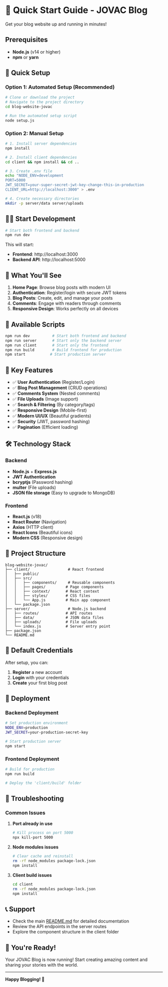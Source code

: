 # 🚀 Quick Start Guide - JOVAC Blog

Get your blog website up and running in minutes!

## Prerequisites

- **Node.js** (v14 or higher)
- **npm** or **yarn**

## 🎯 Quick Setup

### Option 1: Automated Setup (Recommended)

```bash
# Clone or download the project
# Navigate to the project directory
cd blog-website-jovac

# Run the automated setup script
node setup.js
```

### Option 2: Manual Setup

```bash
# 1. Install server dependencies
npm install

# 2. Install client dependencies
cd client && npm install && cd ..

# 3. Create .env file
echo "NODE_ENV=development
PORT=5000
JWT_SECRET=your-super-secret-jwt-key-change-this-in-production
CLIENT_URL=http://localhost:3000" > .env

# 4. Create necessary directories
mkdir -p server/data server/uploads
```

## 🏃‍♂️ Start Development

```bash
# Start both frontend and backend
npm run dev
```

This will start:
- **Frontend**: http://localhost:3000
- **Backend API**: http://localhost:5000

## 📱 What You'll See

1. **Home Page**: Browse blog posts with modern UI
2. **Authentication**: Register/login with secure JWT tokens
3. **Blog Posts**: Create, edit, and manage your posts
4. **Comments**: Engage with readers through comments
5. **Responsive Design**: Works perfectly on all devices

## 🔧 Available Scripts

```bash
npm run dev          # Start both frontend and backend
npm run server       # Start only the backend server
npm run client       # Start only the frontend
npm run build        # Build frontend for production
npm start           # Start production server
```

## 🌟 Key Features

- ✅ **User Authentication** (Register/Login)
- ✅ **Blog Post Management** (CRUD operations)
- ✅ **Comments System** (Nested comments)
- ✅ **File Uploads** (Image support)
- ✅ **Search & Filtering** (By category/tags)
- ✅ **Responsive Design** (Mobile-first)
- ✅ **Modern UI/UX** (Beautiful gradients)
- ✅ **Security** (JWT, password hashing)
- ✅ **Pagination** (Efficient loading)

## 🛠️ Technology Stack

### Backend
- **Node.js** + **Express.js**
- **JWT Authentication**
- **bcryptjs** (Password hashing)
- **multer** (File uploads)
- **JSON file storage** (Easy to upgrade to MongoDB)

### Frontend
- **React.js** (v18)
- **React Router** (Navigation)
- **Axios** (HTTP client)
- **React Icons** (Beautiful icons)
- **Modern CSS** (Responsive design)

## 📁 Project Structure

```
blog-website-jovac/
├── client/                 # React frontend
│   ├── public/
│   ├── src/
│   │   ├── components/     # Reusable components
│   │   ├── pages/         # Page components
│   │   ├── context/       # React context
│   │   ├── styles/        # CSS files
│   │   └── App.js         # Main app component
│   └── package.json
├── server/                 # Node.js backend
│   ├── routes/            # API routes
│   ├── data/              # JSON data files
│   ├── uploads/           # File uploads
│   └── index.js           # Server entry point
├── package.json
└── README.md
```

## 🔐 Default Credentials

After setup, you can:
1. **Register** a new account
2. **Login** with your credentials
3. **Create** your first blog post

## 🚀 Deployment

### Backend Deployment
```bash
# Set production environment
NODE_ENV=production
JWT_SECRET=your-production-secret-key

# Start production server
npm start
```

### Frontend Deployment
```bash
# Build for production
npm run build

# Deploy the 'client/build' folder
```

## 🐛 Troubleshooting

### Common Issues

1. **Port already in use**
   ```bash
   # Kill process on port 5000
   npx kill-port 5000
   ```

2. **Node modules issues**
   ```bash
   # Clear cache and reinstall
   rm -rf node_modules package-lock.json
   npm install
   ```

3. **Client build issues**
   ```bash
   cd client
   rm -rf node_modules package-lock.json
   npm install
   ```

## 📞 Support

- Check the main [README.md](README.md) for detailed documentation
- Review the API endpoints in the server routes
- Explore the component structure in the client folder

## 🎉 You're Ready!

Your JOVAC Blog is now running! Start creating amazing content and sharing your stories with the world.

---

**Happy Blogging! 🚀** 